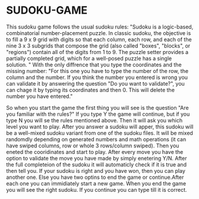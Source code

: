 # SUDOKU-GAME
This sudoku game follows the usual sudoku rules: "Sudoku is a logic-based, combinatorial number-placement puzzle. In classic sudoku, 
the objective is to fill a 9 x 9 grid with digits so that each column, each row,
and each of the nine 3 x 3 subgrids that compose the grid 
(also called "boxes", "blocks", or "regions") contain all of the digits from 1 to 9. 
The puzzle setter provides a partially completed grid, 
which for a well-posed puzzle has a single solution. "
With the only diffrence that you type the coordinates and the missing number:
"For this one you have to type the number of the row, the column and the number. 
If you think the number you entered is wrong you can validate it by answering the question "Do you want to validate?", 
you can chage it by typing its coordinates and then 0. This will delete the number you have entered."

So when you start the game the first thing you will see is the question "Are you familiar with the rules?"
If you type Y the game will continue, but if you type N you will se the rules mentioned above.
Then it will ask you which level you want to play. After you answer a sudoku will apper, this sudoku will be a well-mixed sudoku variant from one of the sudoku files.
It will be mixed randomdly depending on generated numbers and math operations (it can have swiped columns, row or whole 3 rows/column swiped).
Then you eneted the cooridinates and start to play. After every move you have the option to validate the move you have made by simply enetering Y/N. 
After the full completeion of the sudoku it will automaticly check if it is true and then tell you.
If your sudoku is right and you have won, then you can play another one.
Else you have two optins to end the game or continue.After each one you can immidiately start a new game.
When you end the game you will see the right sudoku. If you continue you can type till it is correct.
